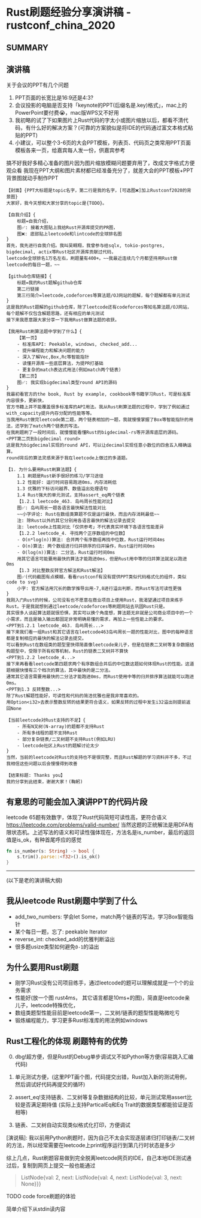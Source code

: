 # Rust刷题经验分享演讲稿 - rustconf_china_2020

## SUMMARY

## 演讲稿

关于会议的PPT有几个问题
1. PPT页面的长宽比是16:9还是4:3?
2. 会议投影的电脑是否支持「keynote的PPT(后缀名是.key)格式」，mac上的PowerPoint要付费😭，mac版WPS又不好用
3. 我初略的试了下如果图片上Rust代码的字太小或图片缩放以后，都看不清代码，有什么好的解决方案？(可靠的方案貌似是将IDE的代码通过富文本格式粘贴的PPT)
4. 小建议，可以整个3-6页的大会PPT模板，列表页、代码页之类常用PPT页面模板各来一页，给嘉宾每人发一份，供嘉宾参考

搞不好我好多精心准备的图片因为图片缩放模糊问题要弃用了，改成文字格式方便观众看
我现在PPT大纲和图片素材都已经准备充分了，就差大会的PPT模板+PPT背景图就动手制作PPT

```
【封面】{PPT大标题是topic名字，第二行是我的名字，[可选图❌]加上Rustconf2020的背景图}
大家好，我今天想和大家分享的topic是{TODO}。

【自我介绍】{
    标题=自我介绍，
    图✅: 接着大图贴上我给Rust开源库提交的PR图，
    图❌: 底部贴上leetcode和lintcode的全球排名图
}
首先，我先进行自我介绍。我叫吴翱翔，我曾参与给sqlx, tokio-postgres, bigdecimal, actix等Rust社区开源库贡献过代码，
leetcode全球排名1万名左右，刷题量有400+。~~我最近连续几个月都坚持用Rust做leetcode的每日一题，~~

【github仓库链接】{
    标题=我的Rust题解github仓库
    第二行链接
    第三行简介=leetcode,codeforces等算法题/OJ网站的题解，每个题解都有单元测试
}
这是我的Rust题解的github仓库，除了leetcode还有codeforces等知名算法题/OJ网站，每个题解不仅包含解题思路，还有相应的单元测试
接下来我愿意跟大家分享一下我用Rust做算法题的收获。

【我用Rust刷算法题中学到了什么】{
    【第一页】
    - 标准库API: Peekable, windows, checked_add...
    - 提升编程能力和解决问题的能力
    - 深入了解Vec,Box,Rc等智能指针
    - 读懂开源库一些底层算法，为提PR打基础
    - 更复杂的match表达式用法(例如match两个链表)
    【第二页】
    图✅: 我实现bigdecimal类型round API的源码
}
我最初看官方的the book, Rust by example, cookbook等书籍学习Rust，可是标准库内容很多，更新快，
官方书籍上并不能覆盖很多标准库的API用法。我从Rust刷算法题的过程中，学到了例如通过with_capacity提升内存分配的性能等等。
当我用Rust做完leetcode第二题，两个链表相加的一题，我就慢慢掌握了Box等智能指针的用法，还学到了match两个链表的写法。
在我刷题刷了一段时间后，就慢慢能看懂Rust的bigdecimal-rs等开源库底层的源码。
<PPT第二页到bigdecimal round>
这是我为bigdecimal实现的round API，可以让decimal实现任意小数位的四舍五入精确运算。
round背后的算法灵感来源于我在leetcode上做过的多道题。

【1. 为什么要用Rust刷算法题】{
    1.1 刷题是Rust新手很好的练习/学习途径
    1.2 性能好: 运行时间容易跑进0ms，内存消耗低
    1.3 优雅的下标访问越界、数值溢出处理语句
    1.4 Rust强大的单元测试，支持assert_eq两个链表
    【1.2.1 leetcode_463. 岛屿周长性能对比】
    图✅: 岛屿周长一题各语言最快解法性能对比
    ~~小字评论: Rust在数组类算题不仅是运行最快，而且内存消耗最低~~
    注: 除Rust以外的其它分别用各语言最快的解法记录去提交
    注: leetcode上性能对比「仅供参考」不代表真实环境下各语言性能差异
    【1.2.2 leetcode_4. 寻找两个正序数组的中位数】
    - O(n*log(n))算法: 合并两个有序数组再找中位数，Rust运行时间4ms
    - O(n)算法: 两个数组进行归并排序的归并操作，Rust运行时间0ms
    - O(log(n))算法: 二分法，Rust运行时间0ms
    用其它语言可能要用最快的算法才能跑进0ms，但是Rust用中等的归并算法就足以跑进0ms
    【1.3 对比整数反转官方解法和Rust解法】
    图✅(代码截图有点模糊，看看rustconf有没有提供PPT类似代码格式化的组件，类似code to svg)
    小字: 官方解法用冗长的数学推导出用-7,8进行溢出判断，而Rust写法可读性更强
}
我刚入门Rust的时候，公司没有也不愿意在商业项目上使用Rust，我渴望通过项目来练手Rust。于是我就想到通过leetcode/codeforces等刷题网站去巩固Rust只是。
其实很多人谈起算法题就很恐惧，其实可以换个角度想，算法题无非就是公司商业项目中的一个小需求，而且是输入输出都固定非常明确易懂的需求，再加上一些性能上的要求。
<PPT到1.2.1 leetcode_463. 岛屿周长...>
接下来我们看一组Rust和其它语言在leetcode463岛屿周长一题的性能对比，图中的每种语言都是复制相应的最快的解法记录去提交。
可以看到Rust在数组类的题型里快得简直像leetcode亲儿子，但是在链表二叉树等复杂数据结构题型中，受限于所有权等机制，Rust的链表二叉树并不算快
<PPT到1.2.2 leetcode_4...>
接下来再看看leetcode第四题求两个有序数组合并后的中位数这题如何体现Rust的性能。这道题根据快慢有三个档次的算法，其中最快的是二分法。
通常其它语言需要用最快的二分法才能跑进0ms，而Rust使用中等的归并排序算法就能可以跑进0ms。
<PPT到1.3 反转整数...>
除了Rust解题性能好，可读性和代码的简洁优雅也是我非常喜欢的。
用Option<i32>去表示整数反转的结果更符合语义，如果反转的过程中发生i32溢出则提前返回None

【当前leetcode对Rust支持的不足】{
    - 所有N叉树(N-array)的题都不支持Rust
    - 所有多线程的题不支持Rust
    - 部分复杂链表/二叉树题不支持Rust(例如LRU)
    - leetcode社区上Rust的题解讨论太少
}
当然，当前的leetcode对Rust的支持也不是很完整，而且Rust解题的学习资料并不多，不过我相信这些问题以后会慢慢得到改善

【结束标题: Thanks you】
我的分享到此结束，谢谢大家！(鞠躬)
```

## 有意思的可能会加入演讲PPT的代码片段

leetcode 65题有效数字，体现了Rust代码简短可读性高，更符合语义
https://leetcode.com/problems/valid-number/
当然这题的正统解法是用DFA有限状态机。上述写法的语义和可读性强体现在，方法名是is_number，最后的返回值是is_ok，有种首尾呼应的感觉


```rust
fn is_number(s: String) -> bool {
    s.trim().parse::<f32>().is_ok()
}
```

---
(以下是老的演讲稿大纲)

## 我从leetcode Rust刷题中学到了什么

- add_two_numbers: 学会let Some，match两个链表的写法，学习Box智能指针
- 某个每日一题，忘了: peekable Iterator
- reverse_int: checked_add的优雅判断溢出
- 很多题usize类型如何避免`0-1`的溢出

## 为什么要用Rust刷题

- 刚学习Rust没有公司项目练手，通过leetcode的题可以理解成就是一个个的业务需求
- 性能好(放一个图 rust4ms， 其它语言都是10ms+的图)，简直是leetcode亲儿子，leetcode特殊优化，
- 数组类题型性能目前是leetcode第一，二叉树/链表的题型性能略微吃亏
- 锻炼编程能力，学习更多Rust标准库的用法例如windows

## Rust工程化的体现 刷题特有的优势

0. dbg!超方便，但是Rust的Debug单步调试又不如Python等方便(容易跳入汇编代码)

1. 单元测试方便，(这里PPT画个图，代码提交出错，Rust加入新的测试用例，然后调试好代码再提交的循环)

2. assert_eq!支持链表、二叉树等复杂数据结构的比较，单元测试常用assert比较是否满足期待值
(实际上支持ParticalEq和Eq Trait的数据类型都能验证是否相等)

3. 链表、二叉树自动实现类似格式化打印，方便调试

\[演说稿]: 我以前用Python刷题时，因为自己不太会实现逐层递归打印链表/二叉树的方法，所以经常需要在leetcode上print程序运行到第几行时状态是多少

综上几点，Rust刷题容易做到完全脱离leetcode网页的IDE，自己本地IDE测试通过后，复制到网页上提交一般也能通过

> ListNode{val: 2, next: ListNode{val: 4, next: ListNode{val: 3, next: None}}}

TODO code force刷题的体验

简单介绍下从stdin读内容
